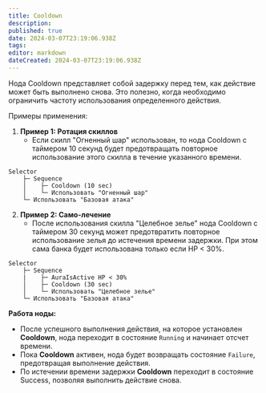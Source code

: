 ```yaml
---
title: Cooldown
description: 
published: true
date: 2024-03-07T23:19:06.938Z
tags: 
editor: markdown
dateCreated: 2024-03-07T23:19:06.938Z
---
```



Нода Cooldown представляет собой задержку перед тем, как действие может быть выполнено снова. Это полезно, когда необходимо ограничить частоту использования определенного действия.

Примеры применения:

1. **Пример 1: Ротация скиллов**
   - Если скилл "Огненный шар" использован, то нода Cooldown с таймером 10 секунд будет предотвращать повторное использование этого скилла в течение указанного времени.

```
Selector
    ├─ Sequence
    │    ├─ Cooldown (10 sec)
    │    └─ Использовать "Огненный шар"
    └─ Использовать "Базовая атака"
```

2. **Пример 2: Само-лечение**
   - После использования скилла "Целебное зелье" нода Cooldown с таймером 30 секунд может предотвратить повторное использование зелья до истечения времени задержки. При этом сама банка будет использована только если HP < 30%. 

```
Selector
    ├─ Sequence
    |    ├─ AuraIsActive HP < 30% 
    │    ├─ Cooldown (30 sec)
    │    └─ Использовать "Целебное зелье"
    └─ Использовать "Базовая атака"
```

**Работа ноды:**
- После успешного выполнения действия, на которое установлен **Cooldown**, нода переходит в состояние `Running` и начинает отсчет времени.
- Пока **Cooldown** активен, нода будет возвращать состояние `Failure`, предотвращая выполнение действия.
- По истечении времени задержки **Cooldown** переходит в состояние Success, позволяя выполнить действие снова.
